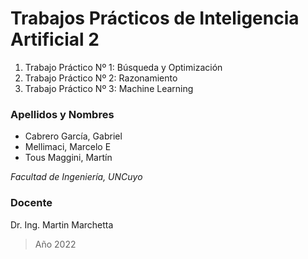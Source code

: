 # Trabajos Prácticos de Inteligencia Artificial 2
1. Trabajo Práctico Nº 1: Búsqueda y Optimización
2. Trabajo Práctico Nº 2: Razonamiento
3. Trabajo Práctico Nº 3: Machine Learning

### Apellidos y Nombres
- Cabrero García, Gabriel
- Mellimaci, Marcelo E
- Tous Maggini, Martín

_Facultad de Ingeniería, UNCuyo_

### Docente
Dr. Ing. Martin Marchetta

> Año 2022
